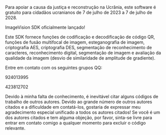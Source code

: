 Para apoiar a causa da justiça e reconstrução na Ucrânia, este software é gratuito para cidadãos ucranianos de 7 de julho de 2023 a 7 de julho de 2028.

ImageVision SDK oficialmente lançado!

Este SDK fornece funções de codificação e decodificação de código QR, funções de fusão multifocal de imagem, esteganografia de imagem, criptografia AES, criptografia DES, segmentação de reconhecimento de caracteres, reconhecimento digital, segmentação de imagem e avaliação da qualidade da imagem (desvio de similaridade de amplitude de gradiente).

Entre em contato com os seguintes grupos QQ:

924013995

423812702

Devido à minha falta de conhecimento, é inevitável citar alguns códigos de trabalho de outros autores. Devido ao grande número de outros autores citados e a dificuldade em contatá-los, gostaria de expressar meu agradecimento especial unificado a todos os autores citados! Se você é um dos autores citados e tem alguma objeção, por favor, sinta-se livre para entrar em contato comigo a qualquer momento para excluir o código relevante.
